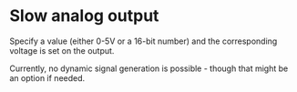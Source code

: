 # Slow analog output

Specify a value (either 0-5V or a 16-bit number) and the corresponding voltage
is set on the output.

Currently, no dynamic signal generation is possible - though that might be an option if needed.